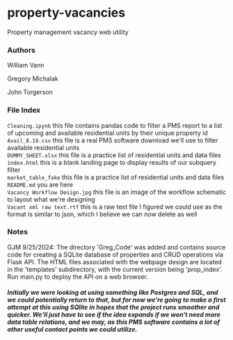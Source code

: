# property-vacancies
Property management vacancy web utility

### Authors
William Vann

Gregory Michalak

John Torgerson

### File Index
`Cleaning.ipynb` this file contains pandas code to filter a PMS report to a list of upcoming and available residential units by their unique property id<br>
`Avail_8.19.csv` this file is a real PMS software download we'll use to filter available residential units<br>
`DUMMY_SHEET.xlsx` this file is a practice list of residential units and data files<br>
`index.html` this is a blank landing page to display results of our subquery filter<br>
`market_table_fake` this file is a practice list of residential units and data files<br>
`README.md` you are here<br> 
`Vacancy Workflow Design.jpg` this file is an image of the workflow schematic to layout what we're designing<br>
`Vacant xml raw text.rtf` this is a raw text file I figured we could use as the format is similar to json, which I believe we can now delete as well 

    

### Notes
GJM 9/25/2024: The directory 'Greg_Code' was added and contains source code for creating a SQLite database of properties and CRUD operations via Flask API. The HTML files associated with the webpage design are located in the 'templates' subdirectory, with the current version being 'prop_index'. Run main.py to deploy the API on a web browser.

##### Initially we were looking at using something like Postgres and SQL, and we could potentially return to that, but for now we're going to make a first attempt at this using SQlite in hopes that the project runs smoother and quicker. We'll just have to see if the idea expands if we won't need more data table relations, and we may, as this PMS software contains a lot of other useful contact points we could utilize. 


